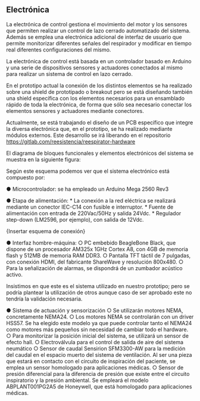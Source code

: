 ## Electrónica
La electrónica de control gestiona el movimiento del motor y los sensores que permiten realizar un control de lazo cerrado automatizado del sistema. Además se emplea una electrónica adicional de interfaz de usuario que permite monitorizar diferentes señales del respirador y modificar en tiempo real diferentes configuraciones del mismo.

La electrónica de control está basada en un controlador basado en Arduino y una serie de dispositivos sensores y actuadores conectados al mismo para realizar un sistema de control en lazo cerrado.

En el prototipo actual la conexión de los distintos elementos se ha realizado sobre una shield de prototipado o breakout pero se está diseñando también una shield específica con los elementos necesarios para un ensamblado rápido de toda la electrónica, de forma que sólo sea necesario conectar los elementos sensores y actuadores mediante conectores.

Actualmente, se está trabajando el diseño de un PCB específico que integre la diversa electrónica que, en el prototipo, se ha realizado mediante módulos externos. Este desarrollo se irá liberando en el repositorio https://gitlab.com/reesistencia/reespirator-hardware

El diagrama de bloques funcionales y elementos electrónicos del sistema se muestra en la siguiente figura:


Según este esquema podemos ver que el sistema electrónico está compuesto por:

● Microcontrolador: se ha empleado un Arduino Mega 2560 Rev3

● Etapa de alimentación:
	* La conexión a la red eléctrica se realizará mediante un conector IEC-C14 con fusible e interruptor.
	* Fuente de alimentación con entrada de 220Vac/50Hz y salida 24Vdc.
	* Regulador step-down (LM2596, por ejemplo), con salida de 12Vdc.

{Insertar esquema de conexión}


● Interfaz hombre-máquina:
	○ PC embebido BeagleBone Black, que dispone de un procesador AM325x 1GHz Cortex A8, con 4GB de memoria flash y 512MB de memoria RAM DDR3.
	○ Pantalla TFT táctil de 7 pulgadas, con conexión HDMI, del fabricante ShareWave y resolución 800x480.
	○ Para la señalización de alarmas, se dispondrá de un zumbador acústico activo.

Insistimos en que este es el sistema utilizado en nuestro prototipo; pero se podría plantear la utilización de otros aunque caso de ser aprobado este no tendría la validación necesaria.

● Sistema de actuación y sensorización
	○ Se utilizarán motores NEMA, concretamente NEMA24.
	○ Los motores NEMA se controlarán con un driver HSS57. Se ha elegido este modelo ya que puede controlar tanto el NEMA24 como motores más pequeños sin necesidad de cambiar todo el hardware.
	○ Para monitorizar la posición inicial del sistema, se utilizará un sensor de efecto hall.
	○ Electroválvula para el control de salida de aire del sistema neumático ○ Sensor de caudal Sensirion SFM3300-AW para la medición del caudal en el espacio muerto del sistema de ventilación. Al ser una pieza que estará en contacto con el circuito de inspiración del paciente, se emplea un sensor homologado para aplicaciones médicas.
	○ Sensor de presión diferencial para la diferencia de presión que existe entre el circuito inspiratorio y la presión ambiental. Se empleará el modelo ABPLANT001PG2A5 de Honeywell, que está homologado para aplicaciones
médicas.